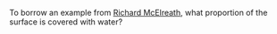 To borrow an example from [Richard McElreath](https://youtu.be/R1vcdhPBlXA), what proportion of the surface is covered with water?